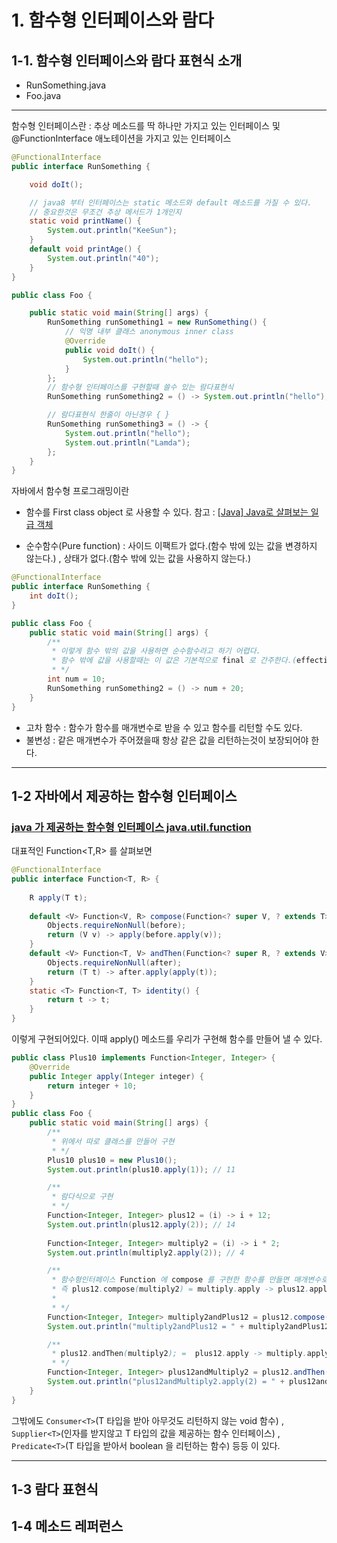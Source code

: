 # 1. 함수형 인터페이스와 람다

## 1-1. 함수형 인터페이스와 람다 표현식 소개
- RunSomething.java
- Foo.java
---
함수형 인터페이스란 : 추상 메소드를 딱 하나만 가지고 있는 인터페이스 및 @FunctionInterface 애노테이션을 가지고 있는 인터페이스
```java
@FunctionalInterface
public interface RunSomething {

    void doIt();

    // java8 부터 인터페이스는 static 메소드와 default 메소드를 가질 수 있다.
    // 중요한것은 무조건 추상 메서드가 1개인지
    static void printName() {
        System.out.println("KeeSun");
    }
    default void printAge() {
        System.out.println("40");
    }
}
```
```java
public class Foo {

    public static void main(String[] args) {
        RunSomething runSomething1 = new RunSomething() {
            // 익명 내부 클래스 anonymous inner class
            @Override
            public void doIt() {
                System.out.println("hello");
            }
        };
        // 함수형 인터페이스를 구현할때 쓸수 있는 람다표현식
        RunSomething runSomething2 = () -> System.out.println("hello");

        // 람다표현식 한줄이 아닌경우 { }
        RunSomething runSomething3 = () -> {
            System.out.println("hello");
            System.out.println("Lamda");
        };
    }
}
```
자바에서 함수형 프로그래밍이란
- 함수를 First class object 로 사용할 수 있다.
참고 : 
[[Java] Java로 살펴보는 일급 객체](https://isooo.github.io/etc/2019/11/13/%EC%9D%BC%EA%B8%89%EA%B0%9D%EC%B2%B4.html)

- 순수함수(Pure function) : 사이드 이팩트가 없다.(함수 밖에 있는 값을 변경하지 않는다.) , 상태가 없다.(함수 밖에 있는 값을 사용하지 않는다.)
```java
@FunctionalInterface
public interface RunSomething {
    int doIt();
}
```
```java
public class Foo {
    public static void main(String[] args) {
        /**
         * 이렇게 함수 밖의 값을 사용하면 순수함수라고 하기 어렵다.
         * 함수 밖에 값을 사용할때는 이 값은 기본적으로 final 로 간주한다.(effective final)
         * */
        int num = 10;
        RunSomething runSomething2 = () -> num + 20;
    }
}
```
- 고차 함수 : 함수가 함수를 매개변수로 받을 수 있고 함수를 리턴할 수도 있다.
- 불변성 : 같은 매개변수가 주어졌을때 항상 같은 값을 리턴하는것이 보장되어야 한다.

---

## 1-2 자바에서 제공하는 함수형 인터페이스
### [java 가 제공하는 함수형 인터페이스 java.util.function](https://docs.oracle.com/javase/8/docs/api/java/util/function/package-summary.html)
대표적인 Function<T,R> 를 살펴보면
```java
@FunctionalInterface
public interface Function<T, R> {
    
    R apply(T t);
    
    default <V> Function<V, R> compose(Function<? super V, ? extends T> before) {
        Objects.requireNonNull(before);
        return (V v) -> apply(before.apply(v));
    }
    default <V> Function<T, V> andThen(Function<? super R, ? extends V> after) {
        Objects.requireNonNull(after);
        return (T t) -> after.apply(apply(t));
    }
    static <T> Function<T, T> identity() {
        return t -> t;
    }
}
```
이렇게 구현되어있다.
이때 apply() 메소드를 우리가 구현해 함수를 만들어 낼 수 있다.
```java
public class Plus10 implements Function<Integer, Integer> {
    @Override
    public Integer apply(Integer integer) {
        return integer + 10;
    }
}
public class Foo {
    public static void main(String[] args) {
        /**
         * 위에서 따로 클래스를 만들어 구현
         * */
        Plus10 plus10 = new Plus10();
        System.out.println(plus10.apply(1)); // 11

        /**
         * 람다식으로 구현
         * */
        Function<Integer, Integer> plus12 = (i) -> i + 12;
        System.out.println(plus12.apply(2)); // 14
        
        Function<Integer, Integer> multiply2 = (i) -> i * 2;
        System.out.println(multiply2.apply(2)); // 4

        /**
         * 함수형인터페이스 Function 에 compose 를 구현한 함수를 만들면 매개변수로 받은 함수를 먼저 실행한뒤 사용하는 apply 되어있는 함수 실행
         * 즉 plus12.compose(multiply2) = multiply.apply -> plus12.apply
         *
         * */
        Function<Integer, Integer> multiply2andPlus12 = plus12.compose(multiply2);
        System.out.println("multiply2andPlus12 = " + multiply2andPlus12.apply(2)); // 16

        /**
         * plus12.andThen(multiply2); =  plus12.apply -> multiply.apply
         * */
        Function<Integer, Integer> plus12andMultiply2 = plus12.andThen(multiply2);
        System.out.println("plus12andMultiply2.apply(2) = " + plus12andMultiply2.apply(2)); // 28
    }
}
```
그밖에도
`Consumer<T>`(T 타입을 받아 아무것도 리턴하지 않는 void 함수) , `Supplier<T>`(인자를 받지않고 T 타입의 값을 제공하는 함수 인터페이스) , `Predicate<T>`(T 타입을 받아서 boolean 을 리턴하는 함수) 등등 이 있다.

---

## 1-3 람다 표현식

## 1-4 메소드 레퍼런스


